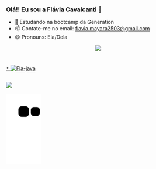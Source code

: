 ### Olá!! Eu sou a Flávia Cavalcanti 👋

- 🔭 Estudando na bootcamp da Generation
- 📫 Contate-me no email: flavia.mayara2503@gmail.com
- 😄 Pronouns: Ela/Dela

<div align="center">
  <a href="https://github.com/FlaviaCavalcanti">
  <img height="180em" src="https://github-readme-stats.vercel.app/api?username=FlaviaCavalcanti&show_icons=true&theme=dracula&include_all_commits=true&count_private=true"/>
  
</div>

<div style="display: inline_block"><br>
<br>• <img align="center" alt="Fla-java" height="42" width="32"<img src="https://cdn.jsdelivr.net/gh/devicons/devicon/icons/java/java-original.svg" />

##
<div>
<a href="https://www.linkedin.com/in/fl%C3%A1via-cavalcanti-7993aa234" target="_blank"><img src="https://img.shields.io/badge/-LinkedIn-%230077B5?style=for-the-badge&logo=linkedin&logoColor=white" target="_blank"></a> 

  ![Snake animation](https://github.com/rafaballerini/rafaballerini/blob/output/github-contribution-grid-snake.svg)
  </div>
